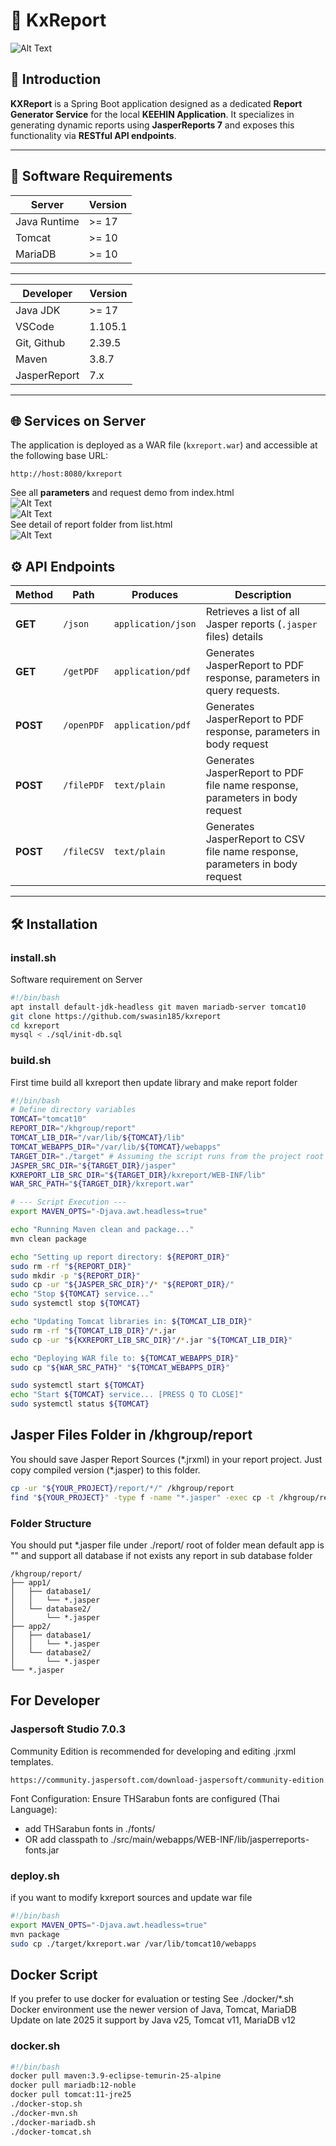 # 🧾 KxReport

![Alt Text](./src/main/resources/static/img/tesseract.gif)

## 📘 Introduction

**KXReport** is a Spring Boot application designed as a dedicated **Report Generator Service** for the local **KEEHIN Application**. It specializes in generating dynamic reports using **JasperReports 7** and exposes this functionality via **RESTful API endpoints**.

---

## 🧩 Software Requirements

| Server       | Version |
| ------------ | ------- |
| Java Runtime | >= 17   |
| Tomcat       | >= 10   |
| MariaDB      | >= 10   |

---

| Developer    | Version |
| ------------ | ------- |
| Java JDK     | >= 17   |
| VSCode       | 1.105.1 |
| Git, Github  | 2.39.5  |
| Maven        | 3.8.7   |
| JasperReport | 7.x     |

---

## 🌐 Services on Server

The application is deployed as a WAR file (`kxreport.war`) and accessible at the following base URL:

```url
http://host:8080/kxreport
```

See all **parameters** and request demo from index.html<br>
![Alt Text](./screenshot/scr01.png)<br>
![Alt Text](./screenshot/scr02.png)<br>
See detail of report folder from list.html<br>
![Alt Text](./screenshot/scr03.png)<br>

## ⚙️ API Endpoints

| Method   | Path       | Produces           | Description                                                                  |
| -------- | ---------- | ------------------ | ---------------------------------------------------------------------------- |
| **GET**  | `/json`    | `application/json` | Retrieves a list of all Jasper reports (`.jasper` files) details             |
| **GET**  | `/getPDF`  | `application/pdf`  | Generates JasperReport to PDF response, parameters in query requests.        |
| **POST** | `/openPDF` | `application/pdf`  | Generates JasperReport to PDF response, parameters in body request           |
| **POST** | `/filePDF` | `text/plain`       | Generates JasperReport to PDF file name response, parameters in body request |
| **POST** | `/fileCSV` | `text/plain`       | Generates JasperReport to CSV file name response, parameters in body request |

---

## 🛠️ Installation

### install.sh

Software requirement on Server

```bash
#!/bin/bash
apt install default-jdk-headless git maven mariadb-server tomcat10
git clone https://github.com/swasin185/kxreport
cd kxreport
mysql < ./sql/init-db.sql
```

### build.sh

First time build all kxreport then update library and make report folder

```bash
#!/bin/bash
# Define directory variables
TOMCAT="tomcat10"
REPORT_DIR="/khgroup/report"
TOMCAT_LIB_DIR="/var/lib/${TOMCAT}/lib"
TOMCAT_WEBAPPS_DIR="/var/lib/${TOMCAT}/webapps"
TARGET_DIR="./target" # Assuming the script runs from the project root
JASPER_SRC_DIR="${TARGET_DIR}/jasper"
KXREPORT_LIB_SRC_DIR="${TARGET_DIR}/kxreport/WEB-INF/lib"
WAR_SRC_PATH="${TARGET_DIR}/kxreport.war"

# --- Script Execution ---
export MAVEN_OPTS="-Djava.awt.headless=true"

echo "Running Maven clean and package..."
mvn clean package

echo "Setting up report directory: ${REPORT_DIR}"
sudo rm -rf "${REPORT_DIR}"
sudo mkdir -p "${REPORT_DIR}"
sudo cp -ur "${JASPER_SRC_DIR}"/* "${REPORT_DIR}/"
echo "Stop ${TOMCAT} service..."
sudo systemctl stop ${TOMCAT}

echo "Updating Tomcat libraries in: ${TOMCAT_LIB_DIR}"
sudo rm -rf "${TOMCAT_LIB_DIR}"/*.jar
sudo cp -ur "${KXREPORT_LIB_SRC_DIR}"/*.jar "${TOMCAT_LIB_DIR}"

echo "Deploying WAR file to: ${TOMCAT_WEBAPPS_DIR}"
sudo cp "${WAR_SRC_PATH}" "${TOMCAT_WEBAPPS_DIR}"

sudo systemctl start ${TOMCAT}
echo "Start ${TOMCAT} service... [PRESS Q TO CLOSE]"
sudo systemctl status ${TOMCAT}
```

## Jasper Files Folder in /khgroup/report

You should save Jasper Report Sources (\*.jrxml) in your report project.
Just copy compiled version (\*.jasper) to this folder.

```bash
cp -ur "${YOUR_PROJECT}/report/*/" /khgroup/report
find "${YOUR_PROJECT}" -type f -name "*.jasper" -exec cp -t /khgroup/report {}
```

### Folder Structure

You should put \*.jasper file under ./report/
root of folder mean default app is ""
and support all database if not exists any report in sub database folder

```text
/khgroup/report/
├── app1/
│   ├── database1/
│   │   └── *.jasper
│   └── database2/
│       └── *.jasper
├── app2/
│   ├── database1/
│   │   └── *.jasper
│   └── database2/
│       └── *.jasper
└── *.jasper
```

## For Developer

### Jaspersoft Studio 7.0.3

Community Edition is recommended for developing and editing .jrxml templates.

```url
https://community.jaspersoft.com/download-jaspersoft/community-edition
```

Font Configuration: Ensure THSarabun fonts are configured (Thai Language):

-   add THSarabun fonts in ./fonts/
-   OR add classpath to ./src/main/webapps/WEB-INF/lib/jasperreports-fonts.jar

### deploy.sh

if you want to modify kxreport sources and update war file

```bash
#!/bin/bash
export MAVEN_OPTS="-Djava.awt.headless=true"
mvn package
sudo cp ./target/kxreport.war /var/lib/tomcat10/webapps
```

## Docker Script

If you prefer to use docker for evaluation or testing See ./docker/\*.sh
Docker environment use the newer version of Java, Tomcat, MariaDB
Update on late 2025 it support by Java v25, Tomcat v11, MariaDB v12

### docker.sh

```bash
#!/bin/bash
docker pull maven:3.9-eclipse-temurin-25-alpine
docker pull mariadb:12-noble
docker pull tomcat:11-jre25
./docker-stop.sh
./docker-mvn.sh
./docker-mariadb.sh
./docker-tomcat.sh
```
